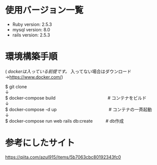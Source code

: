 

# 使用バージョン一覧

* Ruby version: 2.5.3
* mysql version: 8.0
* rails version: 2.5.3

# 環境構築手順

( *dockerは入っている前提です。* 入ってない場合はダウンロード →https://www.docker.com/)

$ git clone  
↓  
$ docker-compose build　　　　　　　　　　　　# コンテナをビルド  
↓  
$ docker-compose -d up　　　　　　　　　　　　# コンテナの一斉起動  
↓  
$ docker-compose run web rails db:create　　　# db作成  

# 参考にしたサイト

https://qiita.com/azul915/items/5b7063cbc80192343fc0
